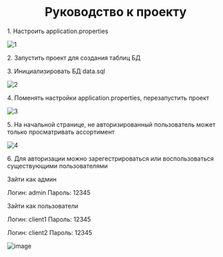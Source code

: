 <h1 align="center">Руководство к проекту</h1>
<p>1. Настроить application.properties</p> 

![1](https://github.com/ilyakharenkov/egar-repository/assets/100045092/dcd3ef79-121e-4875-8825-23ca62047147)

<p>2. Запустить проект для создания таблиц БД</p> 

<p>3. Инициализировать БД data.sql</p> 

![2](https://github.com/ilyakharenkov/egar-repository/assets/100045092/2ff19639-6ef6-4dc7-9a81-f57490f68566)

<p>4. Поменять настройки application.properties, перезапустить проект</p> 

![3](https://github.com/ilyakharenkov/egar-repository/assets/100045092/83e1a6f8-afa4-4fcd-be50-f3545248cf0b)

<p>5. На начальной странице, не авторизированный пользователь может только просматривать ассортимент</p> 

![4](https://github.com/ilyakharenkov/egar-repository/assets/100045092/a4ed783f-265a-4e82-8b0f-b77e102ec027)

<p>6. Для авторизации можно зарегестрироваться или воспользоваться существующими пользователями</p>  

Зайти как админ

Логин: admin
Пароль: 12345  
          
Зайти как пользователи
        
Логин: client1
Пароль: 12345    
          
Логин: client2
Пароль: 12345


![image](https://github.com/ilyakharenkov/egar-repository/assets/100045092/3a7f6b44-987e-440b-92a0-6d944d19dcc7)


